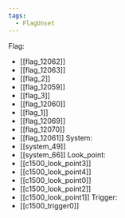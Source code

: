 ```yaml
---
tags:
  - FlagUnset
---
```

Flag:
- [[flag_12062]]
- [[flag_12063]]
- [[flag_2]]
- [[flag_12059]]
- [[flag_3]]
- [[flag_12060]]
- [[flag_1]]
- [[flag_12069]]
- [[flag_12070]]
- [[flag_12061]]
System:
- [[system_49]]
- [[system_66]]
Look_point:
- [[c1500_look_point3]]
- [[c1500_look_point4]]
- [[c1500_look_point0]]
- [[c1500_look_point2]]
- [[c1500_look_point1]]
Trigger:
- [[c1500_trigger0]]
